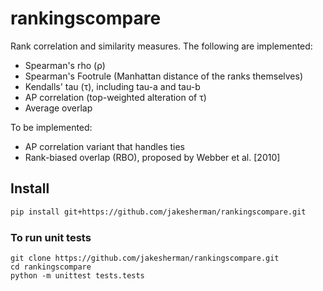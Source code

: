 # rankingscompare

Rank correlation and similarity measures. The following are implemented:

* Spearman's rho (ρ)
* Spearman's Footrule (Manhattan distance of the ranks themselves)
* Kendalls' tau (τ), including tau-a and tau-b
* AP correlation (top-weighted alteration of τ)
* Average overlap

To be implemented:

* AP correlation variant that handles ties
* Rank-biased overlap (RBO), proposed by Webber et al. [2010]

## Install

```bash
pip install git+https://github.com/jakesherman/rankingscompare.git
```

### To run unit tests

```
git clone https://github.com/jakesherman/rankingscompare.git
cd rankingscompare
python -m unittest tests.tests
```
